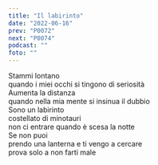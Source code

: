 ```yaml
---
title: "Il labirinto"
date: "2022-06-16"
prev: "P0072"
next: "P0074"
podcast: ""
foto: ""
---
```


Stammi lontano  
quando i miei occhi si tingono di seriosità  
Aumenta la distanza  
quando nella mia mente si insinua il dubbio  
Sono un labirinto  
costellato di minotauri  
non ci entrare quando è scesa la notte  
Se non puoi  
prendo una lanterna e ti vengo a cercare  
prova solo a non farti male
